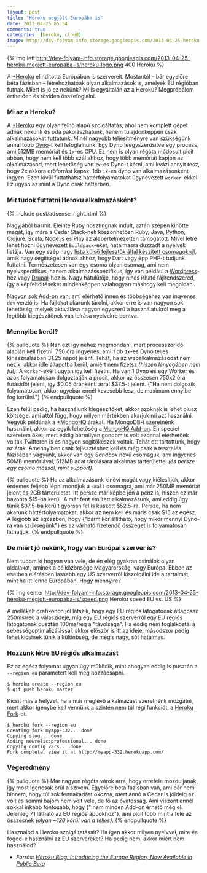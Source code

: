 ```yaml
---
layout: post
title: "Heroku megjött Európába is"
date: 2013-04-25 05:54
comments: true
categories: [heroku, cloud]
image: http://dev-folyam-info.storage.googleapis.com/2013-04-25-heroku-megjott-europaba-is/heroku-logo.png
---
```


{% img left http://dev-folyam-info.storage.googleapis.com/2013-04-25-heroku-megjott-europaba-is/heroku-logo.png 400 Heroku %}

A [+Heroku](https://plus.google.com/u/0/114423390012692442615/about) elindította Európában is szervereit. Mostantól
– bár egyelőre béta fázisban – létrehozhatóak olyan
alkalmazások is, amelyek EU régióban futnak. Miért is jó ez nekünk? Mi is egyáltalán az a Heroku? Megpróbálom
érthetően és röviden összefoglalni.

<!--more-->

### Mi az a Heroku?

A [+Heroku](https://plus.google.com/u/0/114423390012692442615/about) egy olyan felhő alapú szolgáltatás, ahol nem
komplett gépet adnak nekünk és oda pakolászhatunk, hanem tulajdonképpen csak alkalmazásokat futtatunk. Minél nagyobb
teljesítményre van szükségünk annál több [Dyno](https://devcenter.heroku.com/articles/dyno-size)-t
kell lefoglalnunk. Egy Dyno leegyszerűsítve egy process, ami 512MB memóriát és `1x`-es CPU. Ez nem is olyan régóta
módosult picit abban, hogy nem kell több szál ahhoz, hogy több memóriát kapjon az alkalmazásod, mert lehetőség
van `2x`-es Dyno-t kérni, ami kvázi annyit tesz, hogy 2x akkora erőforrást kapsz. 1db `1x`-es dyno van alkalmazásonként
ingyen. Ezen kívül futtathatsz háttérfolyamatokat úgynevezett `worker`-ekkel. Ez ugyan az mint a Dyno csak háttérben.

### Mit tudok futtatni Heroku alkalmazásként?

{% include post/adsense_right.html %}

Nagyjából bármit. Eleinte Ruby hosztingnak indult, aztán szépen kinőtte magát, így mára a Cedar Stack-nek köszönhetően
Ruby, Java, Python, Clojure, Scala, [Node.js](/blog/categories/node-js) és Play az
alapértelmezetten támogatott. Mivel létre lehet hozni úgynevezett `Buildpack`-eket, hatalmasra duzzadt a nyelvek
listája. Van egy szép nagy
[lista külső fejlesztők által készített csomagokról](https://devcenter.heroku.com/articles/third-party-buildpacks), amik
nagy segítséget adnak ahhoz, hogy Dart vagy épp PHP-t tudjunk futtatni. Természetesen van egy csomó olyan csomag, ami
nem nyelvspecifikus, hanem alkalmazásspecifikus, így van például a
[Wordpress](https://github.com/mchung/heroku-buildpack-wordpress)-hez vagy
[Drupal](https://github.com/patcon/heroku-buildpack-php-drupal)-hoz is. Nagy hátulütője, hogy nincs írható
fájlrendszered, így a képfeltöltéseket mindenképpen valahogyan máshogy kell megoldani.

[Nagyon sok Add-on van](https://addons.heroku.com/), ami elérhető innen és többségéhez van ingyenes `dev` verzió is.
Ha fájlokat akarunk tárolni, akkor erre is van nagyon sok lehetőség, melyek aktiválása nagyon egyszerű a használatukról
meg a legtöbb kiegészítőnek van leírása nyelvekre bontva.

### Mennyibe kerül?

{% pullquote %}
Nah ezt így nehéz megmondani, mert processzoridő alapján kell fizetni. 750 óra ingyenes, ami 1 db `1x`-es Dyno
teljes kihasználásban 31.25 napot jelent. Tehát, ha az webalkalmazásodat nem nézik, akkor idle állapotba kerül,
amiért nem fizetsz _(hiszen lényegében nem fut)_. A `worker`-ekért ugyan így kell fizetni. Ha van 1 Dyno és egy Worker
és azok folyamatosan dolgoztatják a procit, akkor az összesen 750x2 óra futásidőt jelent, így $0.05 óránkénti árral
$37.5-t jelent. {"Ha nem dolgozik folyamatosan, akkor ugyebár ennél kevesebb lesz, de maximum ennyibe fog kerülni."}
{% endpullquote %}

Ezen felül pedig, ha használunk kiegészítőket, akkor azoknak is lehet plusz költsége, ami attól függ, hogy milyen
mértékben akarjuk mi azt használni. Vegyük példának a
[+MongoHQ](https://plus.google.com/u/0/106648783195780211056/about) árakat. Ha MongoDB-t szeretnénk használni, akkor
az egyik lehetőség a [MongoHQ Add-on](https://addons.heroku.com/mongohq). Én speciel szeretem őket, mert eddig
bármilyen gondom is volt azonnal elérhetőek voltak Twitteren is és nagyon segítőkészek voltak. Tehát ott tartottunk,
hogy az árak. Amennyiben csak fejlesztéshez kell és még csak a tesztelés fázisában vagyunk, akkor van egy _Sandbox_
nevű csomaguk, ami ingyenes 50MB memóriával, 512MB adat tárolására alkalmas tárterülettel
_(és persze egy csomó mással, mint support)_.

{% pullquote %}
Ha az alkalmazásunk kinövi magát vagy kiélesítjük, akkor érdemes feljebb lépni mondjuk a `Small` csomagra, ami már
250MB memóriát jelent és 2GB tárterületet. Itt persze már képbe jön a pénz is, hiszen ez már havonta $15-ba kerül.
A már fent említett alkalmazásunk, ami eddig úgy tűnik $37.5-ba került gyorsan fel is kúszott $52.5-ra. Persze, ha
nem akarunk háttérfolyamatokat, akkor az nem kell és máris csak $15 az egész. A legjobb az egészben, hogy {"bármikor
állítható, hogy mikor mennyi Dyno-ra van szükségünk"} és az várható fizetendő összeget is folyamatosan láthatjuk.
{% endpullquote %}

### De miért jó nekünk, hogy van Európai szerver is?

Nem tudom ki hogyan van vele, de én elég gyakran csinálok olyan oldalakat, aminek a célközönsége Magyarország, vagy
Európa. Ebben az esetben elérésben lassabb egy US szerverről kiszolgálni ide a tartalmat, mint ha itt lenne Európában.
Hogy mennyire?

{% img center http://dev-folyam-info.storage.googleapis.com/2013-04-25-heroku-megjott-europaba-is/speed.png Heroku speed EU vs. US %}

A mellékelt grafikonon jól látszik, hogy egy EU régiós látogatónak átlagosan 250ms/req a válaszideje, míg
egy EU régiós szerverről egy EU regiós látogatónak pusztán 100ms/req a "távolsága". Ha eddig nem foglalkoztál a
sebességoptimalizálással, akkor először is itt az ideje, másodszor pedig lehet kicsinek tűnik a különbség, de mégis
nagy, sőt hatalmas.

### Hozzunk létre EU régiós alkalmazást

Ez az egész folyamat ugyan úgy működik, mint ahogyan eddig is pusztán a `--region eu` paramétert kell még hozzácsapni.

```
$ heroku create --region eu
$ git push heroku master
```

Kicsit más a helyzet, ha a már meglévő alkalmazást szeretnénk mozgatni, mert akkor igénybe kell vennünk a szintén
nem túl régi funkciót, a [Heroku Fork](https://devcenter.heroku.com/articles/app-migration#fork-application)-ot.

```
$ heroku fork --region eu
Creating fork myapp-332... done
Copying slug... done
Adding newrelic:professional... done
Copying config vars... done
Fork complete, view it at http://myapp-332.herokuapp.com/
```

### Végeredmény

{% pullquote %}
Már nagyon régóta várok arra, hogy errefele mozduljanak, így most igencsak örül a szívem. Egyelőre béta fázisban van,
ami bár nem hinnem, hogy túl sok fennakadást okozna, mert annó a Cedar is jóideig az volt és semmi bajom nem volt vele,
de fő az óvatosság. Ami viszont ennél sokkal inkább fontosabb, hogy {" nem minden Add-on érhető még el. Jelenleg 71
látható az EU régiós appokhoz"}, ami picit több mint a fele az összesnek _(olyan ~120 körül van a teljes)_.
{% endpullquote %}

Használod a Heroku szolgáltatásait? Ha igen akkor milyen nyelvvel, mire és fogod-e használni az EU szervereket?
Ha pedig nem, akkor miért nem használod?

* _Forrás: [Heroku Blog: Introducing the Europe Region, Now Available in Public Beta](https://blog.heroku.com/archives/2013/4/24/europe-region)_
